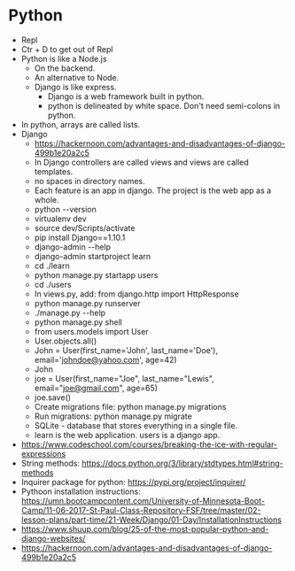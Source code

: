 # Python

* Repl
* Ctr + D to get out of Repl
* Python is like a Node.js
  * On the backend.
  * An alternative to Node.
  * Django is like express.
    * Django is a web framework built in python.
    * python is delineated by white space. Don't need semi-colons in python.
* In python, arrays are called lists.
* Django
  * <https://hackernoon.com/advantages-and-disadvantages-of-django-499b1e20a2c5>
  * In Django controllers are called views and views are called templates.
  * no spaces in directory names.
  * Each feature is an app in django. The project is the web app as a whole.
  * python --version
  * virtualenv dev
  * source dev/Scripts/activate
  * pip install Django==1.10.1
  * django-admin --help
  * django-admin startproject learn
  * cd ./learn
  * python manage.py startapp users
  * cd ./users
  * In views.py, add: from django.http import HttpResponse
  * python manage.py runserver
  * ./manage.py --help
  * python manage.py shell
  * from  users.models import User
  * User.objects.all()
  * John = User(first_name='John', last_name='Doe'), email='johndoe@yahoo.com', age=42)
  * John
  * joe = User(first_name="Joe", last_name="Lewis", email="joe@gmail.com", age=65)
  * joe.save()
  * Create migrations file: python manage.py migrations
  * Run migrations: python manage.py migrate
  * SQLite - database that stores everything in a single file.
  * learn is the web application. users is a django app.
* <https://www.codeschool.com/courses/breaking-the-ice-with-regular-expressions>
* String methods: <https://docs.python.org/3/library/stdtypes.html#string-methods>
* Inquirer package for python: <https://pypi.org/project/inquirer/>
* Pythoon installation instructions: <https://umn.bootcampcontent.com/University-of-Minnesota-Boot-Camp/11-06-2017-St-Paul-Class-Repository-FSF/tree/master/02-lesson-plans/part-time/21-Week/Django/01-Day/InstallationInstructions>
* <https://www.shuup.com/blog/25-of-the-most-popular-python-and-django-websites/>
* <https://hackernoon.com/advantages-and-disadvantages-of-django-499b1e20a2c5>